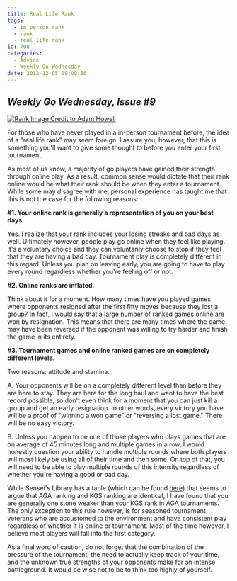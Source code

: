 ```yaml
---
title: Real Life Rank
tags:
  - in person rank
  - rank
  - real life rank
id: 708
categories:
  - Advice
  - Weekly Go Wednesday
date: 2012-12-05 09:00:56
---
```


## _Weekly Go Wednesday, Issue #9_

[![Rank Image Credit to Adam Howell](http://www.bengozen.com/wp-content/uploads/2012/11/rank-300x300.jpg "Rank")](http://www.bengozen.com/wp-content/uploads/2012/11/rank.jpg)

For those who have never played in a in-person tournament before, the idea of a "real life rank" may seem foreign. I assure you, however, that this is something you'll want to give some thought to before you enter your first tournament.

As most of us know, a majority of go players have gained their strength through online play. As a result, common sense would dictate that their rank online would be what their rank should be when they enter a tournament. While some may disagree with me, personal experience has taught me that this is not the case for the following reasons:

**#1\. Your online rank is generally a representation of you on your best days.**

Yes. I realize that your rank includes your losing streaks and bad days as well. Ultimately however, people play go online when they feel like playing. It's a voluntary choice and they can voluntarily choose to stop if they feel that they are having a bad day. Tournament play is completely different in this regard. Unless you plan on leaving early, you are going to have to play every round regardless whether you're feeling off or not.

**#2\. Online ranks are inflated.**

Think about it for a moment. How many times have you played games where opponents resigned after the first fifty moves because they lost a group? In fact, I would say that a large number of ranked games online are won by resignation. This means that there are many times where the game may have been reversed if the opponent was willing to try harder and finish the game in its entirety.

**#3\. Tournament games and online ranked games are on completely different levels.**

Two reasons: attitude and stamina.

A. Your opponents will be on a completely different level than before they are here to stay. They are here for the long haul and want to have the best record possible, so don't even think for a moment that you can just kill a group and get an early resignation. In other words, every victory you have will be a proof of "winning a won game" or "reversing a lost game." There will be no easy victory.

B. Unless you happen to be one of those players who plays games that are on average of 45 minutes long and multiple games in a row, I would honestly question your ability to handle multiple rounds where both players will most likely be using all of their time and then some. On top of that, you will need to be able to play multiple rounds of this intensity regardless of whether you're having a good or bad day.

While Sensei's Library has a table (which can be found [here](http://senseis.xmp.net/?RankWorldwideComparison "Sensei")) that seems to argue that AGA ranking and KGS ranking are identical, I have found that you are generally one stone weaker than your KGS rank in AGA tournaments. The only exception to this rule however, is for seasoned tournament veterans who are accustomed to the environment and have consistent play regardless of whether it is online or tournament. Most of the time however, I believe most players will fall into the first category.

As a final word of caution, do not forget that the combination of the pressure of the tournament, the need to actually keep track of your time, and the unknown true strengths of your opponents make for an intense battleground. It would be wise not to be to think too highly of yourself.
